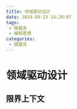 ```yaml
---
title: 领域驱动设计
date: 2019-09-23 14:20:07
tags: 
 - 微服务
 - 编程思想
categories: 
 - 微服务
---
```

# 领域驱动设计

## 限界上下文

### 